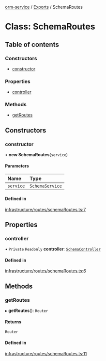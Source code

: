 [orm-service](../README.md) / [Exports](../modules.md) / SchemaRoutes

# Class: SchemaRoutes

## Table of contents

### Constructors

- [constructor](SchemaRoutes.md#constructor)

### Properties

- [controller](SchemaRoutes.md#controller)

### Methods

- [getRoutes](SchemaRoutes.md#getroutes)

## Constructors

### constructor

• **new SchemaRoutes**(`service`)

#### Parameters

| Name | Type |
| :------ | :------ |
| `service` | [`SchemaService`](SchemaService.md) |

#### Defined in

[infrastructure/routes/schemaRoutes.ts:7](https://github.com/FlavioLionelRita/lambdaorm-svc/blob/c29e40c/src/lib/infrastructure/routes/schemaRoutes.ts#L7)

## Properties

### controller

• `Private` `Readonly` **controller**: [`SchemaController`](SchemaController.md)

#### Defined in

[infrastructure/routes/schemaRoutes.ts:6](https://github.com/FlavioLionelRita/lambdaorm-svc/blob/c29e40c/src/lib/infrastructure/routes/schemaRoutes.ts#L6)

## Methods

### getRoutes

▸ **getRoutes**(): `Router`

#### Returns

`Router`

#### Defined in

[infrastructure/routes/schemaRoutes.ts:11](https://github.com/FlavioLionelRita/lambdaorm-svc/blob/c29e40c/src/lib/infrastructure/routes/schemaRoutes.ts#L11)
